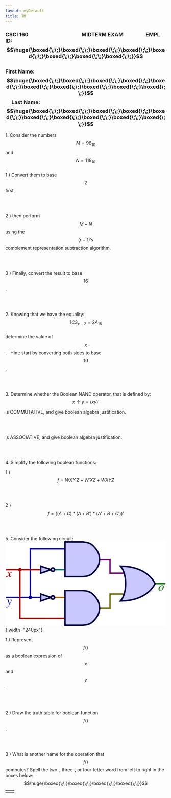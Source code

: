 ```yaml
---
layout: myDefault
title: TM
---
```

  
  
  
### CSCI 160 &nbsp; &nbsp; &nbsp; &nbsp; &nbsp; &nbsp; &nbsp; &nbsp;  &nbsp; &nbsp; &nbsp; &nbsp;  &nbsp; &nbsp; &nbsp; &nbsp; &nbsp; &nbsp; &nbsp; &nbsp; &nbsp; MIDTERM EXAM &nbsp;&nbsp; &nbsp; &nbsp; &nbsp; &nbsp; &nbsp; &nbsp; &nbsp; EMPL ID: $$\huge{\boxed{\;\;}\boxed{\;\;}\boxed{\;\;}\boxed{\;\;}\boxed{\;\;}\boxed{\;\;}\boxed{\;\;}\boxed{\;\;}}$$ <br/> First Name:  $$\huge{\boxed{\;\;}\boxed{\;\;}\boxed{\;\;}\boxed{\;\;}\boxed{\;\;}\boxed{\;\;}\boxed{\;\;}\boxed{\;\;}\boxed{\;\;}\boxed{\;\;}}$$ &nbsp;&nbsp; &nbsp; Last Name:  $$\huge{\boxed{\;\;}\boxed{\;\;}\boxed{\;\;}\boxed{\;\;}\boxed{\;\;}\boxed{\;\;}\boxed{\;\;}\boxed{\;\;}\boxed{\;\;}\boxed{\;\;}}$$

1\.  Consider the numbers $$M = 96_{10}$$ and $$N = 118_{10}$$.  
 1 )  Convert them to base $$2$$ first,  
  
<br/>  
  
<br/>  
  
 2 )  then perform $$M-N$$ using the $$(r-1)'s$$ complement representation subtraction algorithm.  
  
<br/>  
  
<br/>  
  
 3 )  Finally, convert the result to base $$16$$.  
  
<br/>  
  
<br/>  
  
2\.  Knowing that we have the equality: &nbsp; $$1C3_{x-2} = 2A_{16}$$ ,  
determine the value of $$x$$. &nbsp; Hint: start by converting both sides to base $$10$$.  
  
<br/>  
  
<br/>  
  
3\.  Determine whether the Boolean NAND operator, that is defined by:
$$x \uparrow y = (xy)'$$
  
is COMMUTATIVE, and give boolean algebra justification.  
  
<br/>  
  
<br/>  
  
is ASSOCIATIVE, and give boolean algebra justification.  
  
<br/>  
  
<br/>  
  
4\.  Simplify the following boolean functions:  
  
 1 )  $$ f = WXY'Z + W'XZ + WXYZ $$  
  
<br/>  
  
<br/>  
  
 2 )  $$ f = ( ( A + C ) * ( A + B' ) * ( A' + B + C' ) )' $$  
  
<br/>  
  
<br/>  
  
5\.  Consider the following circuit:  
![](XOR.png){:width="240px"}  
  
 1 )  Represent $$f()$$ as a boolean expression of $$x$$ and $$y$$.  
  
<br/>  
  
<br/>  
  
 2 )  Draw the truth table for boolean function $$f()$$.  
  
<br/>  
  
<br/>  
  
 3 )  What is another name for the operation that $$f()$$ computes?  Spell the two-, three-, or four-letter word from left to right in the boxes below:  
$$\huge{\boxed{\;\;}\boxed{\;\;}\boxed{\;\;}\boxed{\;\;}}$$
  
  
  
  
  
<table border="0px"><tr><td style="width:50%">
</td><td style="width:50%">
</td></tr></table>
